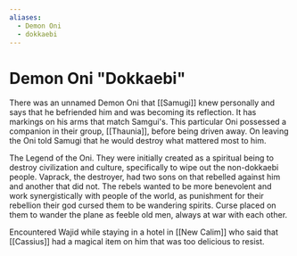 ```yaml
---
aliases:
  - Demon Oni
  - dokkaebi
---
```


# Demon Oni "Dokkaebi"
There was an unnamed Demon Oni that [[Samugi]] knew personally and says that he befriended him and was becoming its reflection. It has markings on his arms that match Samgui's. This particular Oni possessed a companion in their group, [[Thaunia]], before being driven away. On leaving the Oni told Samugi that he would destroy what mattered most to him.

The Legend of the Oni. They were initially created as a spiritual being to destroy civilization and culture, specifically to wipe out the non-dokkaebi people. Vaprack, the destroyer, had two sons on that rebelled against him and another that did not. The rebels wanted to be more benevolent and work synergistically with people of the world, as punishment for their rebellion their god cursed them to be wandering spirits. Curse placed on them to wander the plane as feeble old men, always at war with each other.

Encountered Wajid while staying in a hotel in [[New Calim]] who said that [[Cassius]] had a magical item on him that was too delicious to resist.

